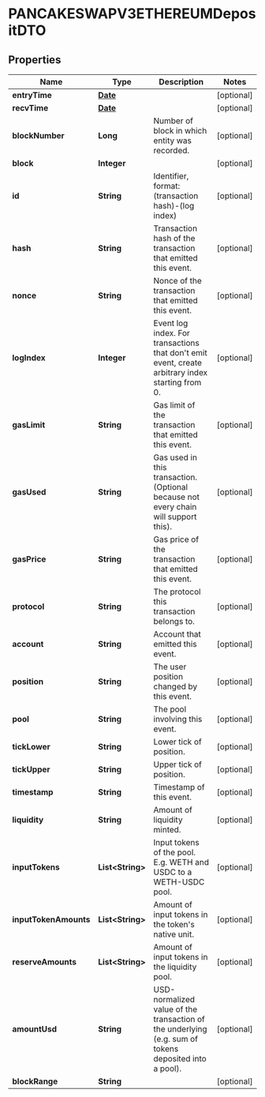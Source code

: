 

# PANCAKESWAPV3ETHEREUMDepositDTO

## Properties

Name | Type | Description | Notes
------------ | ------------- | ------------- | -------------
**entryTime** | [**Date**](Date.md) |  |  [optional]
**recvTime** | [**Date**](Date.md) |  |  [optional]
**blockNumber** | **Long** | Number of block in which entity was recorded. |  [optional]
**block** | **Integer** |  |  [optional]
**id** | **String** | Identifier, format: (transaction hash)-(log index) |  [optional]
**hash** | **String** | Transaction hash of the transaction that emitted this event. |  [optional]
**nonce** | **String** | Nonce of the transaction that emitted this event. |  [optional]
**logIndex** | **Integer** | Event log index. For transactions that don&#39;t emit event, create arbitrary index starting from 0. |  [optional]
**gasLimit** | **String** | Gas limit of the transaction that emitted this event. |  [optional]
**gasUsed** | **String** | Gas used in this transaction. (Optional because not every chain will support this). |  [optional]
**gasPrice** | **String** | Gas price of the transaction that emitted this event. |  [optional]
**protocol** | **String** | The protocol this transaction belongs to. |  [optional]
**account** | **String** | Account that emitted this event. |  [optional]
**position** | **String** | The user position changed by this event. |  [optional]
**pool** | **String** | The pool involving this event. |  [optional]
**tickLower** | **String** | Lower tick of position. |  [optional]
**tickUpper** | **String** | Upper tick of position. |  [optional]
**timestamp** | **String** | Timestamp of this event. |  [optional]
**liquidity** | **String** | Amount of liquidity minted. |  [optional]
**inputTokens** | **List&lt;String&gt;** | Input tokens of the pool. E.g. WETH and USDC to a WETH-USDC pool. |  [optional]
**inputTokenAmounts** | **List&lt;String&gt;** | Amount of input tokens in the token&#39;s native unit. |  [optional]
**reserveAmounts** | **List&lt;String&gt;** | Amount of input tokens in the liquidity pool. |  [optional]
**amountUsd** | **String** | USD-normalized value of the transaction of the underlying (e.g. sum of tokens deposited into a pool). |  [optional]
**blockRange** | **String** |  |  [optional]




